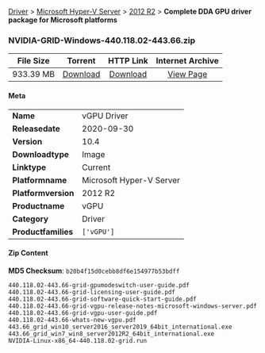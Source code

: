 
[Driver](/README.md)  >  [Microsoft Hyper-V Server](/index/Driver/Microsoft_Hyper-V_Server.md)  >  [2012 R2](/index/Driver/Microsoft_Hyper-V_Server/2012_R2.md)  >  **Complete DDA GPU driver package for Microsoft platforms**


### NVIDIA-GRID-Windows-440.118.02-443.66.zip

| **File Size** | **Torrent**  | **HTTP Link** | **Internet Archive** |
|:-------------:|:------------:|:-------------:|:--------------------:|
| 933.39 MB |  [Download](https://archive.org/download/nvgpu_NVIDIA-GRID-Windows-440.118.02-443.66.zip_zeilk6e2/nvgpu_NVIDIA-GRID-Windows-440.118.02-443.66.zip_zeilk6e2_archive.torrent)       | [Download](https://archive.org/compress/nvgpu_NVIDIA-GRID-Windows-440.118.02-443.66.zip_zeilk6e2) | [View Page](https://archive.org/details/nvgpu_NVIDIA-GRID-Windows-440.118.02-443.66.zip_zeilk6e2)       |

#### Meta

<table>
<tr><td><strong>Name</strong></td><td>vGPU Driver</td></tr>
<tr><td><strong>Releasedate</strong></td><td>2020-09-30</td></tr>
<tr><td><strong>Version</strong></td><td>10.4</td></tr>
<tr><td><strong>Downloadtype</strong></td><td>Image</td></tr>
<tr><td><strong>Linktype</strong></td><td>Current</td></tr>
<tr><td><strong>Platformname</strong></td><td>Microsoft Hyper-V Server</td></tr>
<tr><td><strong>Platformversion</strong></td><td>2012 R2</td></tr>
<tr><td><strong>Productname</strong></td><td>vGPU</td></tr>
<tr><td><strong>Category</strong></td><td>Driver</td></tr>
<tr><td><strong>Productfamilies</strong></td><td><code>['vGPU']</code></td></tr>
</table>

#### Zip Content

**MD5 Checksum**: `b20b4f15d0cebb8df6e154977b53bdff`

```text
440.118.02-443.66-grid-gpumodeswitch-user-guide.pdf
440.118.02-443.66-grid-licensing-user-guide.pdf
440.118.02-443.66-grid-software-quick-start-guide.pdf
440.118.02-443.66-grid-vgpu-release-notes-microsoft-windows-server.pdf
440.118.02-443.66-grid-vgpu-user-guide.pdf
440.118.02-443.66-whats-new-vgpu.pdf
443.66_grid_win10_server2016_server2019_64bit_international.exe
443.66_grid_win7_win8_server2012R2_64bit_international.exe
NVIDIA-Linux-x86_64-440.118.02-grid.run
```